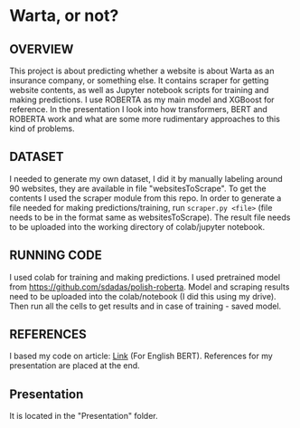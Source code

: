 # Warta, or not?

## OVERVIEW
This project is about predicting whether a website is about Warta as an insurance company, or something else. It contains scraper for getting website contents, as well as Jupyter notebook scripts for training and making predictions. I use ROBERTA as my main model and XGBoost for reference. In the presentation I look into how transformers, BERT and ROBERTA work and what are some more rudimentary approaches to this kind of problems.

## DATASET
I needed to generate my own dataset, I did it by manually labeling around 90 websites, they are available in file "websitesToScrape". To get the contents I used the scraper module from this repo. In order to generate a file needed for making predictions/training, run `scraper.py <file>` (file needs to be in the format same as websitesToScrape). The result file needs to be uploaded into the working directory of colab/jupyter notebook.

## RUNNING CODE
I used colab for training and making predictions. I used pretrained model from https://github.com/sdadas/polish-roberta. Model and scraping results need to be uploaded into the colab/notebook (I did this using my drive). Then run all the cells to get results and in case of training - saved model.

## REFERENCES
I based my code on article: [Link](https://medium.com/swlh/a-simple-guide-on-using-bert-for-text-classification-bbf041ac8d04) (For English BERT).
References for my presentation are placed at the end.

## Presentation
It is located in the "Presentation" folder.
